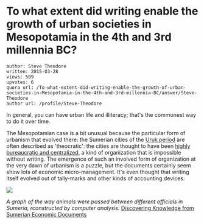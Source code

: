 # To what extent did writing enable the growth of urban societies in Mesopotamia in the 4th and 3rd millennia BC?

	author: Steve Theodore
	written: 2015-03-28
	views: 509
	upvotes: 6
	quora url: /To-what-extent-did-writing-enable-the-growth-of-urban-societies-in-Mesopotamia-in-the-4th-and-3rd-millennia-BC/answer/Steve-Theodore
	author url: /profile/Steve-Theodore


In general, you can have urban life and illiteracy; that's the commonest way to do it over time. 

The Mesopotamian case is a bit unusual because the particular form of urbanism that evolved there: the Sumerian cities of the [Uruk period](http://www.historicity.org/?p=70) are often described as 'theocratic': the cities are thought to have been [highly bureaucratic and centralized](http://richard-hooker.com/sites/worldcultures/MESO/SUMER.HTM), a kind of organization that is impossible without writing. The emergence of such an involved form of organization at the very dawn of urbanism is a puzzle, but the documents certainly seem show lots of economic micro-management. It's even thought that writing itself evolved out of tally-marks and other kinds of accounting devices. 


![](https://qph.fs.quoracdn.net/main-qimg-552ff82e1bba2b4794659bab34962fb1)


_A graph of the way animals were passed between different officials in Sumeria, rconstructed by computer analysis:_  [Discovering Knowledge from Sumerian Economic Documents](http://ercim-news.ercim.eu/en86/special/discovering-knowledge-from-sumerian-economic-documents)

